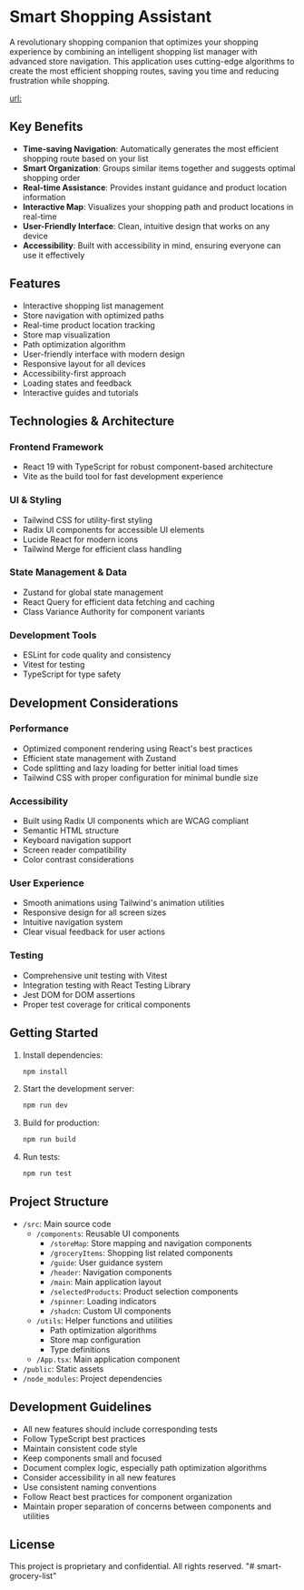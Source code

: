 # Smart Shopping Assistant

A revolutionary shopping companion that optimizes your shopping experience by combining an intelligent shopping list manager with advanced store navigation. This application uses cutting-edge algorithms to create the most efficient shopping routes, saving you time and reducing frustration while shopping.

[url: ](https://spensiero.github.io/smart-grocery-list/)

## Key Benefits

- **Time-saving Navigation**: Automatically generates the most efficient shopping route based on your list
- **Smart Organization**: Groups similar items together and suggests optimal shopping order
- **Real-time Assistance**: Provides instant guidance and product location information
- **Interactive Map**: Visualizes your shopping path and product locations in real-time
- **User-Friendly Interface**: Clean, intuitive design that works on any device
- **Accessibility**: Built with accessibility in mind, ensuring everyone can use it effectively

## Features

- Interactive shopping list management
- Store navigation with optimized paths
- Real-time product location tracking
- Store map visualization
- Path optimization algorithm
- User-friendly interface with modern design
- Responsive layout for all devices
- Accessibility-first approach
- Loading states and feedback
- Interactive guides and tutorials

## Technologies & Architecture

### Frontend Framework
- React 19 with TypeScript for robust component-based architecture
- Vite as the build tool for fast development experience

### UI & Styling
- Tailwind CSS for utility-first styling
- Radix UI components for accessible UI elements
- Lucide React for modern icons
- Tailwind Merge for efficient class handling

### State Management & Data
- Zustand for global state management
- React Query for efficient data fetching and caching
- Class Variance Authority for component variants

### Development Tools
- ESLint for code quality and consistency
- Vitest for testing
- TypeScript for type safety

## Development Considerations

### Performance
- Optimized component rendering using React's best practices
- Efficient state management with Zustand
- Code splitting and lazy loading for better initial load times
- Tailwind CSS with proper configuration for minimal bundle size

### Accessibility
- Built using Radix UI components which are WCAG compliant
- Semantic HTML structure
- Keyboard navigation support
- Screen reader compatibility
- Color contrast considerations

### User Experience
- Smooth animations using Tailwind's animation utilities
- Responsive design for all screen sizes
- Intuitive navigation system
- Clear visual feedback for user actions

### Testing
- Comprehensive unit testing with Vitest
- Integration testing with React Testing Library
- Jest DOM for DOM assertions
- Proper test coverage for critical components

## Getting Started

1. Install dependencies:
   ```bash
   npm install
   ```

2. Start the development server:
   ```bash
   npm run dev
   ```

3. Build for production:
   ```bash
   npm run build
   ```

4. Run tests:
   ```bash
   npm run test
   ```

## Project Structure

- `/src`: Main source code
  - `/components`: Reusable UI components
    - `/storeMap`: Store mapping and navigation components
    - `/groceryItems`: Shopping list related components
    - `/guide`: User guidance system
    - `/header`: Navigation components
    - `/main`: Main application layout
    - `/selectedProducts`: Product selection components
    - `/spinner`: Loading indicators
    - `/shadcn`: Custom UI components
  - `/utils`: Helper functions and utilities
    - Path optimization algorithms
    - Store map configuration
    - Type definitions
  - `/App.tsx`: Main application component
- `/public`: Static assets
- `/node_modules`: Project dependencies

## Development Guidelines

- All new features should include corresponding tests
- Follow TypeScript best practices
- Maintain consistent code style
- Keep components small and focused
- Document complex logic, especially path optimization algorithms
- Consider accessibility in all new features
- Use consistent naming conventions
- Follow React best practices for component organization
- Maintain proper separation of concerns between components and utilities

## License

This project is proprietary and confidential. All rights reserved.
"# smart-grocery-list" 
